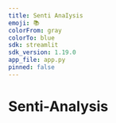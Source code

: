 ```yaml
---
title: Senti AnaIysis
emoji: 📚
colorFrom: gray
colorTo: blue
sdk: streamlit
sdk_version: 1.19.0
app_file: app.py
pinned: false
---
```

# Senti-AnaIysis
